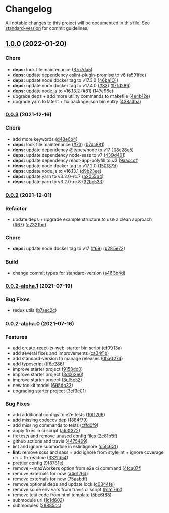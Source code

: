 # Changelog

All notable changes to this project will be documented in this file. See [standard-version](https://github.com/conventional-changelog/standard-version) for commit guidelines.

## [1.0.0](https://github.com/vitorsalgado/react-web-starter/compare/v0.0.3...v1.0.0) (2022-01-20)


### Chore

* **deps:** lock file maintenance ([37c7da5](https://github.com/vitorsalgado/react-web-starter/commit/37c7da52b02a0a7604f51d0ad7c8568eae1d2d99))
* **deps:** update dependency eslint-plugin-promise to v6 ([a591fee](https://github.com/vitorsalgado/react-web-starter/commit/a591fee571fe8235527cd2cbaab96561b267b4f6))
* **deps:** update node docker tag to v17.3.0 ([46ba101](https://github.com/vitorsalgado/react-web-starter/commit/46ba101e58a7b3f78df51fb36a1584382a505cd6))
* **deps:** update node docker tag to v17.4.0 ([#83](https://github.com/vitorsalgado/react-web-starter/issues/83)) ([f71d286](https://github.com/vitorsalgado/react-web-starter/commit/f71d2866c31aa5821fa14b7a4b49072e789419c0))
* **deps:** update node.js to v16.13.2 ([#81](https://github.com/vitorsalgado/react-web-starter/issues/81)) ([147e96e](https://github.com/vitorsalgado/react-web-starter/commit/147e96e57c411efee2a01135e7037c8b61fd99e4))
* upgrade deps + add more utility commands to makefile ([4e4b12e](https://github.com/vitorsalgado/react-web-starter/commit/4e4b12e7cd3d7a67d30a5ba8762ccd783b014bf7))
* upgrade yarn to latest + fix package.json bin entry ([438a3ba](https://github.com/vitorsalgado/react-web-starter/commit/438a3bae0a0895675b77bb04296b479efe08266c))

### [0.0.3](https://github.com/vitorsalgado/react-web-starter/compare/v0.0.2...v0.0.3) (2021-12-16)


### Chore

* add more keywords ([d43e6b4](https://github.com/vitorsalgado/react-web-starter/commit/d43e6b4c0c63928505b2e4341c34d41c33d8b30e))
* **deps:** lock file maintenance ([#73](https://github.com/vitorsalgado/react-web-starter/issues/73)) ([b7dc881](https://github.com/vitorsalgado/react-web-starter/commit/b7dc8810531f266e4a149770fe4a3dfcfde7c119))
* **deps:** update dependency @types/node to v17 ([08e28e5](https://github.com/vitorsalgado/react-web-starter/commit/08e28e5a13576fc9b730732755e773a9a8276175))
* **deps:** update dependency node-sass to v7 ([439d401](https://github.com/vitorsalgado/react-web-starter/commit/439d4012d42906b5335e880781150ad3bbb98cce))
* **deps:** update dependency react-app-polyfill to v3 ([9aaccdf](https://github.com/vitorsalgado/react-web-starter/commit/9aaccdfa2dc5d7d5021591804818e3f0838a6982))
* **deps:** update node docker tag to v17.2.0 ([150f37d](https://github.com/vitorsalgado/react-web-starter/commit/150f37d5bb0510c7e59a0276e5977557ea5d4423))
* **deps:** update node.js to v16.13.1 ([d9b23ee](https://github.com/vitorsalgado/react-web-starter/commit/d9b23ee8a75b29103f7b03f11a5c1b13671ec263))
* **deps:** update yarn to v3.2.0-rc.7 ([a2055b4](https://github.com/vitorsalgado/react-web-starter/commit/a2055b4f5a0caa34e36f98c19dcee4582dba71dc))
* **deps:** update yarn to v3.2.0-rc.8 ([32bc533](https://github.com/vitorsalgado/react-web-starter/commit/32bc533b6b8f2aed45c4734a9f3ea1b804c897a3))

### [0.0.2](https://github.com/vitorsalgado/react-web-starter/compare/v0.0.2-alpha.1...v0.0.2) (2021-12-01)


### Refactor

* update deps + upgrade example structure to use a clean approach ([#67](https://github.com/vitorsalgado/react-web-starter/issues/67)) ([e2321bd](https://github.com/vitorsalgado/react-web-starter/commit/e2321bd989c585a40ff7c9559ed4cc5cfff0ef14))


### Chore

* **deps:** update node docker tag to v17 ([#69](https://github.com/vitorsalgado/react-web-starter/issues/69)) ([b285e72](https://github.com/vitorsalgado/react-web-starter/commit/b285e72eefbcb726ab40bbbc80bdfc0038393120))


### Build

* change commit types for standard-version ([a463b4d](https://github.com/vitorsalgado/react-web-starter/commit/a463b4da960291ec6511e5bbe20d81a5b3bdb6cc))

### [0.0.2-alpha.1](https://github.com/vitorsalgado/react-web-starter/compare/v0.0.2-alpha.0...v0.0.2-alpha.1) (2021-07-19)


### Bug Fixes

* redux utils ([b7aec2c](https://github.com/vitorsalgado/react-web-starter/commit/b7aec2cf3bdc7484780ef27774c5e202a56b0bbc))

### 0.0.2-alpha.0 (2021-07-16)


### Features

* add create-react-ts-web-starter bin script ([ef0913a](https://github.com/vitorsalgado/react-web-starter/commit/ef0913a760f9a85287270e164920de71aadfb012))
* add several fixes and improvements ([ca34f1b](https://github.com/vitorsalgado/react-web-starter/commit/ca34f1bf9e187adad55b7b936142d5960da15b02))
* add standard-version to manage releases ([0ba0274](https://github.com/vitorsalgado/react-web-starter/commit/0ba027482135a54eaa83ce3edb4a459295f3fb74))
* add typescript ([ff6e286](https://github.com/vitorsalgado/react-web-starter/commit/ff6e28666bcc3d46fe442ca98f8d68ba214fbe31))
* improve starter project ([9158dd0](https://github.com/vitorsalgado/react-web-starter/commit/9158dd0e6203ed8b9e83ebccf19ebfb94732e5df))
* improve starter project ([3dc62e0](https://github.com/vitorsalgado/react-web-starter/commit/3dc62e03073d00207ca6b2006cc794f81406404c))
* improve starter project ([3cf5c52](https://github.com/vitorsalgado/react-web-starter/commit/3cf5c520c713bd0f45596229c9e6c501880e0c3d))
* new toolkit model ([695db33](https://github.com/vitorsalgado/react-web-starter/commit/695db33b189b84f28c48f5ca1f091e7d3db3666c))
* upgrading starter project ([3ef3e01](https://github.com/vitorsalgado/react-web-starter/commit/3ef3e01f6791f39683760e62df1d5b81c8df6bfe))


### Bug Fixes

* add additional configs to e2e tests ([10f1206](https://github.com/vitorsalgado/react-web-starter/commit/10f1206083f3a0ad778209ee048e5adfc9b0b0d4))
* add missing codecov dep ([1884f79](https://github.com/vitorsalgado/react-web-starter/commit/1884f79cb8f4773e0d7234913ac7f7aeecca4cd9))
* add missing commands to tests ([cffd0f9](https://github.com/vitorsalgado/react-web-starter/commit/cffd0f96f1614c70e57c82e49f56daa8dd38dcd2))
* apply fixes in ci script ([a63f372](https://github.com/vitorsalgado/react-web-starter/commit/a63f3723366620efbca3a5a2c28198c35c6770b9))
* fix tests and remove unused config files ([2c81b5f](https://github.com/vitorsalgado/react-web-starter/commit/2c81b5f8b7160bde4cbeb437696c303a687a62ad))
* github actions and travis ([4475469](https://github.com/vitorsalgado/react-web-starter/commit/4475469358bbdd0f5bfbcbf1f6632374878d12c8))
* lint and ignore submodule in eslintignore ([c5fc62f](https://github.com/vitorsalgado/react-web-starter/commit/c5fc62fd9371df4d9d042a511a5ff3ddf5b18e66))
* **lint:** remove scss and sass + add ignore from stylelint + ignore coverage dir + fix readme ([332fd54](https://github.com/vitorsalgado/react-web-starter/commit/332fd54a73246bafea22c6ad596d7341c3c5c8c4))
* prettier config ([9f8781e](https://github.com/vitorsalgado/react-web-starter/commit/9f8781eb146ef207e897216f5a74793629f6a3a4))
* remove --maxWorkers option from e2e ci command ([4fca07f](https://github.com/vitorsalgado/react-web-starter/commit/4fca07fa5e22c165e825cf77af7b0ce55d778b6f))
* remove externals for now ([a4e126d](https://github.com/vitorsalgado/react-web-starter/commit/a4e126dadee167ab869edf870bc466417fb613f2))
* remove externals for now ([75aabdf](https://github.com/vitorsalgado/react-web-starter/commit/75aabdf7073b1d24defe0c4e44808e171a5d9700))
* remove optional deps and update lock ([c0344fe](https://github.com/vitorsalgado/react-web-starter/commit/c0344fe30ab0fb669a362fe77051f0a796ada2d3))
* remove some env vars from travis ci script ([b1a1762](https://github.com/vitorsalgado/react-web-starter/commit/b1a17627c77632d230d47b349c7de7b54412781a))
* remove test code from html template ([5be6f88](https://github.com/vitorsalgado/react-web-starter/commit/5be6f88378b406c7bfd55e44eba4bd34c2d2e96e))
* submodule url ([1c1d602](https://github.com/vitorsalgado/react-web-starter/commit/1c1d6021225521845c9172cdb77f8d3a1abdd374))
* submodules ([38885cc](https://github.com/vitorsalgado/react-web-starter/commit/38885cc85c97c00e8b88a9cd0930a141533147df))
